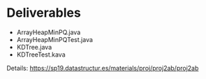 # Deliverables

- ArrayHeapMinPQ.java
- ArrayHeapMinPQTest.java
- KDTree.java
- KDTreeTest.kava

Details: https://sp19.datastructur.es/materials/proj/proj2ab/proj2ab
